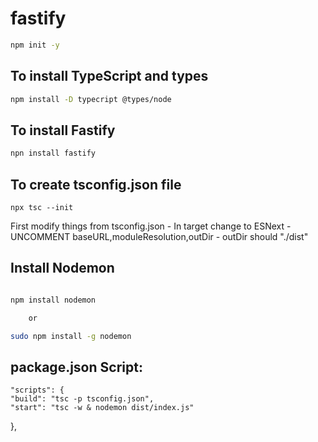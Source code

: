 # fastify


```bash
npm init -y
```

## To install TypeScript  and types

```bash
npm install -D typecript @types/node
```

## To install Fastify

```bash
npn install fastify
```


## To create tsconfig.json file 

```
npx tsc --init
```

First modify things from tsconfig.json 
    - In target change to ESNext
    - UNCOMMENT baseURL,moduleResolution,outDir
    - outDir should "./dist"


## Install Nodemon 

```bash

npm install nodemon

    or

sudo npm install -g nodemon
```



## package.json Script:
    "scripts": {
    "build": "tsc -p tsconfig.json",
    "start": "tsc -w & nodemon dist/index.js"
  },

